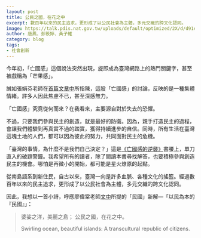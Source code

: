 ```yaml
---
layout: post
title: 公民之國，在花之中
excerpt: 數百年以來的民主追求，更形成了以公民社會為主體，多元交織的跨文化認同。
image: https://talk.pdis.nat.gov.tw/uploads/default/optimized/2X/d/d91e435ebfd62645d91d07ee044c643526ede454_2_1380x776.jpeg
author: 唐鳳、彭筱婷、黃子維
category: blog
tags:
- 社會創新
---
```


今年初，「亡國感」這個說法突然出現，旋即成為臺灣網路上的熱門關鍵字，甚至被戲稱為「芒果感」。

誠如張娟芬老師在[首篇文章中](https://www.upmedia.mg/news_info.php?SerialNo=75174)所指陳，這股「亡國感」的討論，反映的是一種集體情緒。許多人因此焦慮不已，甚至深感無力。

「亡國感」究竟從何而來？在我看來，主要源自對於失去的恐懼。

不過，只要我們參與民主的創造，就是最好的防衛。因為，親手打造民主的過程，會讓我們體驗到再真實不過的踏實，獲得持續進步的自信。同時，所有生活在臺灣這塊土地的人們，都可以因為彼此的努力，共同面對民主的危機。

「臺灣的事情，為什麼不是我們自己決定？」這是[《亡國感的逆襲》](https://www.sanmin.com.tw/Product/index/007389883)書腰上，單刀直入的破題警鐘。我希望所有的讀者，除了閱讀本書尋找解答，也要積極參與創造民主的機會。哪怕是再微小的開始，都可能是星火燎原的起點。

從南島語系到新住民，自古以來，臺灣一向是許多血脈、各種文化的搖籃。經過數百年以來的民主追求，更形成了以公民社會為主體，多元交織的跨文化認同。

因此，我想以一首小詩，呼應廖偉棠老師[文中](https://www.upmedia.mg/news_info.php?SerialNo=75328)所提的「民國」新解—「以民為本的『民國』」：

> 婆娑之洋，美麗之島；
> 公民之國，在花之中。
>
> Swirling ocean, beautiful islands:
> A transcultural republic of citizens.
